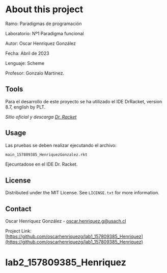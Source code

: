 # About this project

Ramo: Paradigmas de programación

Laboratorio: Nº1 Paradigma funcional

Autor: Oscar Henríquez González

Fecha: Abril de 2023

Lenguaje: Scheme

Profesor: Gonzalo Martínez.


## Tools

Para el desarrollo de este proyecto se ha utilizado el IDE DrRacket, version 8.7, english by PLT.

_Sitio oficial y descarga [Dr. Racket](https://racket-lang.org/)_

## Usage

Las pruebas se deben realizar ejecutando el archivo: 


  ```sh
  main_157809385_HenriquezGonzalez.rkt
  ```

Ejecuntadose en el IDE Dr. Racket.

## License

Distributed under the MIT License. See `LICENSE.txt` for more information.

## Contact

Oscar Henríquez González - oscar.henriquez.g@usach.cl

Project Link: [https://github.com/oscarhenriquezg/lab1_157809385_Henriquez](https://github.com/oscarhenriquezg/lab1_157809385_Henriquez)

# lab2_157809385_Henriquez
